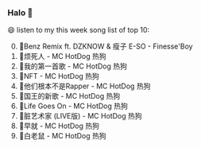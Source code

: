 

### Halo 👋

😄 listen to my this week song list of top 10:

0. 🌈Benz Remix ft. DZKNOW & 瘦子 E-SO - Finesse'Boy
1. 🌈烦死人 - MC HotDog 热狗
2. 🌈我的第一首歌 - MC HotDog 热狗
3. 🌈NFT - MC HotDog 热狗
4. 🌈他们根本不是Rapper - MC HotDog 热狗
5. 🌈国王的新歌 - MC HotDog 热狗
6. 🌈Life Goes On - MC HotDog 热狗
7. 🌈脏艺术家 (LIVE版) - MC HotDog 热狗
8. 🌈早就 - MC HotDog 热狗
9. 🌈白老鼠 - MC HotDog 热狗

